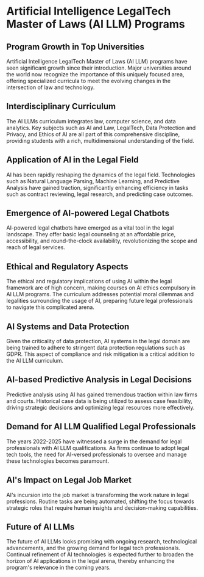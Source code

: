 # Artificial Intelligence LegalTech Master of Laws (AI LLM) Programs

## Program Growth in Top Universities

Artificial Intelligence LegalTech Master of Laws (AI LLM) programs have seen significant growth since their introduction. Major universities around the world now recognize the importance of this uniquely focused area, offering specialized curricula to meet the evolving changes in the intersection of law and technology.

## Interdisciplinary Curriculum

The AI LLMs curriculum integrates law, computer science, and data analytics. Key subjects such as AI and Law, LegalTech, Data Protection and Privacy, and Ethics of AI are all part of this comprehensive discipline, providing students with a rich, multidimensional understanding of the field.

## Application of AI in the Legal Field

AI has been rapidly reshaping the dynamics of the legal field. Technologies such as Natural Language Parsing, Machine Learning, and Predictive Analysis have gained traction, significantly enhancing efficiency in tasks such as contract reviewing, legal research, and predicting case outcomes.

## Emergence of AI-powered Legal Chatbots

AI-powered legal chatbots have emerged as a vital tool in the legal landscape. They offer basic legal counseling at an affordable price, accessibility, and round-the-clock availability, revolutionizing the scope and reach of legal services.

## Ethical and Regulatory Aspects 

The ethical and regulatory implications of using AI within the legal framework are of high concern, making courses on AI ethics compulsory in AI LLM programs. The curriculum addresses potential moral dilemmas and legalities surrounding the usage of AI, preparing future legal professionals to navigate this complicated arena.

## AI Systems and Data Protection

Given the criticality of data protection, AI systems in the legal domain are being trained to adhere to stringent data protection regulations such as GDPR. This aspect of compliance and risk mitigation is a critical addition to the AI LLM curriculum.

## AI-based Predictive Analysis in Legal Decisions

Predictive analysis using AI has gained tremendous traction within law firms and courts. Historical case data is being utilized to assess case feasibility, driving strategic decisions and optimizing legal resources more effectively.

## Demand for AI LLM Qualified Legal Professionals

The years 2022-2025 have witnessed a surge in the demand for legal professionals with AI LLM qualifications. As firms continue to adopt legal tech tools, the need for AI-versed professionals to oversee and manage these technologies becomes paramount.

## AI's Impact on Legal Job Market

AI's incursion into the job market is transforming the work nature in legal professions. Routine tasks are being automated, shifting the focus towards strategic roles that require human insights and decision-making capabilities. 

## Future of AI LLMs

The future of AI LLMs looks promising with ongoing research, technological advancements, and the growing demand for legal tech professionals. Continual refinement of AI technologies is expected further to broaden the horizon of AI applications in the legal arena, thereby enhancing the program's relevance in the coming years.